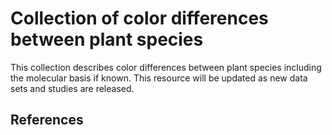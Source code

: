 # Collection of color differences between plant species
This collection describes color differences between plant species including the molecular basis if known. This resource will be updated as new data sets and studies are released.



## References
